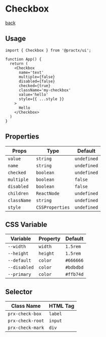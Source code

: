 # Checkbox
[back](./index.md)

## Usage
```tsx
import { Checkbox } from '@practx/ui';

function App() {
  return (
    <Checkbox
      name='text'
      multiple={false}
      disabled={false}
      checked={true}
      className='my-checkbox'
      value='hello'
      style={{ ...style }}
    >
      Hello
    </Checkbox>
  )
}
```

## Properties
| Props       | Type            | Default     |
|-------------|-----------------|-------------|
| `value`     | `string`        | `undefined` |
| `name`      | `string`        | `undefined` |
| `checked`   | `boolean`       | `undefined` |
| `multiple`  | `boolean`       | `false`     |
| `disabled`  | `boolean`       | `false`     |
| `children`  | `ReactNode`     | `undefined` |
| `className` | `string`        | `undefined` |
| `style`     | `CSSProperties` | `undefined` |

## CSS Variable
| Variable     | Property | Default    |
|--------------|----------|------------|
| `--width`    | `width`  | `1.5rem`   |
| `--height`   | `height` | `1.5rem`   |
| `--default`  | `color`  | `#666666`  |
| `--disabled` | `color`  | `#bdbdbd`  |
| `--primary`  | `color`  | `#ffb74d`  |

## Selector
| Class Name        | HTML Tag |
|-------------------|----------|
| `prx-check-box`   | `label`  |
| `prx-check-root`  | `input`  |
| `prx-check-mark`  | `div`    |
